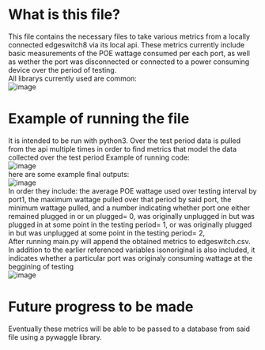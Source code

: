 # What is this file?
This file contains the necessary files to take various metrics from a locally connected edgeswitch8 via its local api. 
These metrics currently include basic measurements of the POE wattage consumed per each port, as well as wether the port was disconnected or connected to a power consuming device over the period of testing.
<br />
All librarys currently used are common:
<br />
![image](https://user-images.githubusercontent.com/106760508/177654319-2e67b8ae-99bf-4d99-a3b0-6765ebd82d01.png)
<br />
# Example of running the file
It is intended to be run with python3. Over the test period data is pulled from the api multiple times in order to find metrics that model the data collected over the test period 
Example of running code: 
<br />
![image](https://user-images.githubusercontent.com/106760508/177652188-d9b7ca2e-2042-4724-879b-64c3bdc0a2e6.png)
<br />
here are some example final outputs: 
<br />
![image](https://user-images.githubusercontent.com/106760508/177652120-ea8f27b4-1b91-4035-aa40-31a8f1212674.png)
<br />
In order they include:  the average POE wattage used over testing interval by port1, the maximum wattage pulled over that period by said port, the minimum wattage pulled, and a number indicating whether port one either remained plugged in or un plugged= 0,  was originally unplugged in but was plugged in at some point in the testing period= 1, or was originally plugged in but was unplugged at some point in the testing period= 2,   
After running main.py will append the obtained metrics to edgeswitch.csv. In addition to the earlier referenced variables isonoriginal is also included, it indicates whether a particular port was originaly consuming wattage at the beggining of testing 
<br />
![image](https://user-images.githubusercontent.com/106760508/177653691-be3a7f9d-b02a-409b-b3e0-f0b62adec717.png)
<br />
# Future progress to be made
Eventually these metrics will be able to be passed to a database from said file using a pywaggle library.
